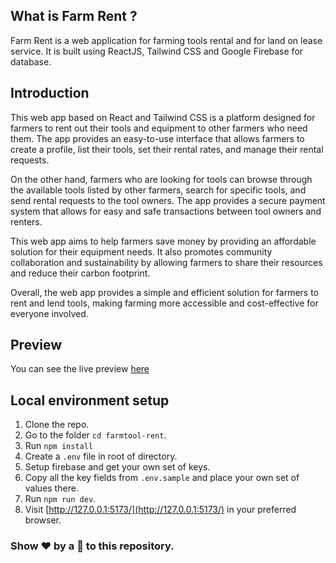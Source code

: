 ## What is Farm Rent ?

Farm Rent is a web application for farming tools rental and for land on lease service. It is built using ReactJS, Tailwind CSS and Google Firebase for database.

## Introduction
This web app based on React and Tailwind CSS is a platform designed for farmers to rent out their tools and equipment to other farmers who need them. The app provides an easy-to-use interface that allows farmers to create a profile, list their tools, set their rental rates, and manage their rental requests.

On the other hand, farmers who are looking for tools can browse through the available tools listed by other farmers, search for specific tools, and send rental requests to the tool owners. The app provides a secure payment system that allows for easy and safe transactions between tool owners and renters.

This web app aims to help farmers save money by providing an affordable solution for their equipment needs. It also promotes community collaboration and sustainability by allowing farmers to share their resources and reduce their carbon footprint.

Overall, the web app provides a simple and efficient solution for farmers to rent and lend tools, making farming more accessible and cost-effective for everyone involved.

## Preview 
You can see the live preview [here](https://toolrent.netlify.app/)

## Local environment setup 
1. Clone the repo.
2. Go to the folder `cd farmtool-rent`.
3. Run `npm install`
4. Create a `.env` file in root of directory. 
7. Setup firebase and get your own set of keys.
8. Copy all the key fields from `.env.sample` and place your own set of values there.
9. Run `npm run dev`.
10. Visit  [http://127.0.0.1:5173/](http://127.0.0.1:5173/)  in your preferred browser.

### Show ❤️ by a 🌟 to this repository.
